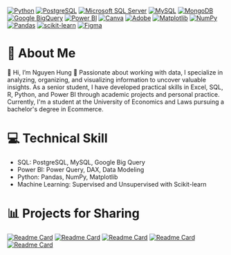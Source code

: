 [![Python](https://img.shields.io/badge/python-3776AB?logo=python&logoColor=white)](https://www.python.org/)
[![PostgreSQL](https://img.shields.io/badge/PostgreSQL-4169E1?logo=postgresql&logoColor=white)](https://www.postgresql.org/)
[![Microsoft SQL Server](https://img.shields.io/badge/Microsoft_SQL_Server-CC2927?logo=microsoftsqlserver&logoColor=white)](https://docs.microsoft.com/en-us/sql/)
[![MySQL](https://img.shields.io/badge/MySQL-4479A1?logo=mysql&logoColor=white)](https://www.mysql.com/)
[![MongoDB](https://img.shields.io/badge/MongoDB-47A248?logo=mongodb&logoColor=white)](https://www.mongodb.com/)
[![Google BigQuery](https://img.shields.io/badge/Google_BigQuery-4285F4?logo=googlebigquery&logoColor=white)](https://cloud.google.com/bigquery)
[![Power BI](https://img.shields.io/badge/Power_BI-F2C811?logo=powerbi&logoColor=000)](https://powerbi.microsoft.com/)
[![Canva](https://img.shields.io/badge/Canva-00C4CC?logo=canva&logoColor=white)](https://www.canva.com/)
[![Adobe](https://img.shields.io/badge/Adobe-FF0000?logo=adobe&logoColor=white)](https://www.adobe.com/)
[![Matplotlib](https://img.shields.io/badge/Matplotlib-11557C?logo=visualstudiocode&logoColor=white)](https://matplotlib.org/)
[![NumPy](https://img.shields.io/badge/NumPy-013243?logo=numpy&logoColor=white)](https://numpy.org/)
[![Pandas](https://img.shields.io/badge/Pandas-150458?logo=pandas&logoColor=white)](https://pandas.pydata.org/)
[![scikit-learn](https://img.shields.io/badge/scikit--learn-F7931E?logo=scikitlearn&logoColor=white)](https://scikit-learn.org/)
[![Figma](https://img.shields.io/badge/Figma-F24E1E?logo=figma&logoColor=white)](https://www.figma.com/)


# 💫 About Me

👋 Hi, I’m Nguyen Hung
👀 Passionate about working with data, I specialize in analyzing, organizing, and visualizing information to uncover valuable insights. As a senior student, I have developed practical skills in Excel, SQL, R, Python, and Power BI through academic projects and personal practice. Currently, I'm a student at the University of Economics and Laws pursuing a bachelor's degree in Ecommerce.

# 💻 Technical Skill

- SQL: PostgreSQL, MySQL, Google Big Query
- Power BI: Power Query, DAX, Data Modeling
- Python: Pandas, NumPy, Matplotlib
- Machine Learning: Supervised and Unsupervised with Scikit-learn

# 📊 Projects for Sharing
[![Readme Card](https://github-readme-stats.vercel.app/api/pin/?username=HungTran284&repo=RFM-segmentation-analysis&theme=ambient_gradient&hide_border=false&card_width=500&show_icons=True)](https://github.com/HungTran284/RFM-segmentation-analysis)
[![Readme Card](https://github-readme-stats.vercel.app/api/pin/?username=HungTran284&repo=shopify-sales-and-customer&theme=ambient_gradient&hide_border=false&card_width=500&show_icons=True)](https://github.com/HungTran284/shopify-sales-and-customer)
[![Readme Card](https://github-readme-stats.vercel.app/api/pin/?username=HungTran284&repo=customer-segment-conversion&theme=ambient_gradient&hide_border=false&card_width=500&show_icons=True)](https://github.com/HungTran284/customer-segment-conversion) 
[![Readme Card](https://github-readme-stats.vercel.app/api/pin/?username=HungTran284&repo=supervised-learning-price-prediction&theme=ambient_gradient&hide_border=false&card_width=500&show_icons=True)](https://github.com/HungTran284/supervised-learning-price-prediction) 
[![Readme Card](https://github-readme-stats.vercel.app/api/pin/?username=HungTran284&repo=SQL-Olist-RFM-practise&theme=ambient_gradient&hide_border=false&card_width=500&show_icons=True)](https://github.com/HungTran284/SQL-Olist-RFM-practise)

